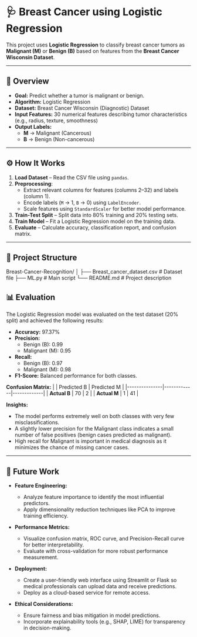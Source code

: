 # 🩺 Breast Cancer using Logistic Regression

This project uses **Logistic Regression** to classify breast cancer tumors as **Malignant (M)** or **Benign (B)** based on features from the **Breast Cancer Wisconsin Dataset**.

---

## 📌 Overview
- **Goal:** Predict whether a tumor is malignant or benign.
- **Algorithm:** Logistic Regression
- **Dataset:** Breast Cancer Wisconsin (Diagnostic) Dataset
- **Input Features:** 30 numerical features describing tumor characteristics (e.g., radius, texture, smoothness)
- **Output Labels:**  
  - **M** → Malignant (Cancerous)  
  - **B** → Benign (Non-cancerous)  

---

## ⚙️ How It Works
1. **Load Dataset** – Read the CSV file using `pandas`.
2. **Preprocessing**:
   - Extract relevant columns for features (columns 2–32) and labels (column 1).
   - Encode labels (`M` → 1, `B` → 0) using `LabelEncoder`.
   - Scale features using `StandardScaler` for better model performance.
3. **Train-Test Split** – Split data into 80% training and 20% testing sets.
4. **Train Model** – Fit a Logistic Regression model on the training data.
5. **Evaluate** – Calculate accuracy, classification report, and confusion matrix.

---

## 📂 Project Structure
Breast-Cancer-Recognition/
│
├── Breast_cancer_dataset.csv # Dataset file
├── ML.py # Main script
└── README.md # Project description

## 📊 Evaluation

The Logistic Regression model was evaluated on the test dataset (20% split) and achieved the following results:

- **Accuracy:** 97.37%
- **Precision:**  
  - Benign (B): 0.99  
  - Malignant (M): 0.95  
- **Recall:**  
  - Benign (B): 0.97  
  - Malignant (M): 0.98  
- **F1-Score:** Balanced performance for both classes.

**Confusion Matrix:**
|               | Predicted B | Predicted M |
|---------------|-------------|-------------|
| **Actual B**  | 70          | 2           |
| **Actual M**  | 1           | 41          |

**Insights:**
- The model performs extremely well on both classes with very few misclassifications.
- A slightly lower precision for the Malignant class indicates a small number of false positives (benign cases predicted as malignant).
- High recall for Malignant is important in medical diagnosis as it minimizes the chance of missing cancer cases.

---

## 🚀 Future Work

  
- **Feature Engineering:**
  - Analyze feature importance to identify the most influential predictors.
  - Apply dimensionality reduction techniques like PCA to improve training efficiency.

- **Performance Metrics:**
  - Visualize confusion matrix, ROC curve, and Precision-Recall curve for better interpretability.
  - Evaluate with cross-validation for more robust performance measurement.

- **Deployment:**
  - Create a user-friendly web interface using Streamlit or Flask so medical professionals can upload data and receive predictions.
  - Deploy as a cloud-based service for remote access.

- **Ethical Considerations:**
  - Ensure fairness and bias mitigation in model predictions.
  - Incorporate explainability tools (e.g., SHAP, LIME) for transparency in decision-making.
